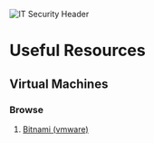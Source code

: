 ![IT Security Header](https://github.com/user-attachments/assets/62e37d9c-74db-4ead-a9e9-7b223b553b9e)

# Useful Resources

## Virtual Machines

### Browse

1. [Bitnami (vmware)](https://bitnami.com/stacks/virtual-machine)
